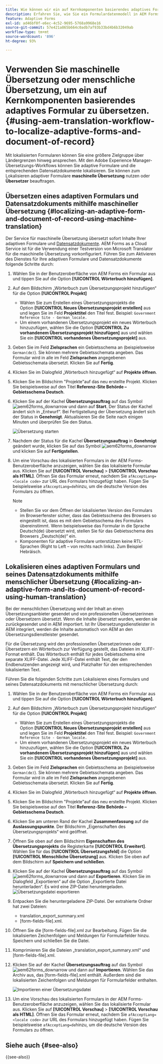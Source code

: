 ```yaml
---
title: Wie können wir ein auf Kernkomponenten basierendes adaptives Formular übersetzen?
description: Erfahren Sie, wie Sie ein Formulardatenmodell in AEM Forms erstellen, das Modell mit Beispieldaten und -diensten testen und verschiedene Optionen für ein Modell konfigurieren.
feature: Adaptive Forms
exl-id: ad46bf0f-e6ec-4c52-9695-5768a9968e16
source-git-commit: 57e421a865b664c0adb7af93b33bd4b6b32049ab
workflow-type: tm+mt
source-wordcount: '896'
ht-degree: 93%

---
```


# Verwenden Sie maschinelle Übersetzung oder menschliche Übersetzung, um ein auf Kernkomponenten basierendes adaptives Formular zu übersetzen. {#using-aem-translation-workflow-to-localize-adaptive-forms-and-document-of-record}

Mit lokalisierten Formularen können Sie eine größere Zielgruppe über Ländergrenzen hinweg ansprechen. Mit den Adobe Experience Manager-Übersetzungs-Workflows können Sie adaptive Formulare und die entsprechenden Datensatzdokumente lokalisieren. Sie können zum Lokalisieren adaptiver Formulare **maschinelle Übersetzung** nutzen oder **Übersetzer** beauftragen.

## Übersetzen eines adaptiven Formulars und Datensatzdokuments mithilfe maschineller Übersetzung {#localizing-an-adaptive-form-and-document-of-record-using-machine-translation}

Der Service für maschinelle Übersetzung übersetzt sofort Inhalte Ihrer adaptiven Formulare und [Datensatzdokumente](/help/forms/generate-document-of-record-core-components.md). AEM Forms as a Cloud Service ist für die Verwendung einer Testversion von Microsoft Translator für die maschinelle Übersetzung vorkonfiguriert. Führen Sie zum Aktivieren des Dienstes für Ihre adaptiven Formulare und Datensatzdokumente folgende Schritte durch:

1. Wählen Sie in der Benutzeroberfläche von AEM Forms ein Formular aus und tippen Sie auf die Option **[!UICONTROL Wörterbuch hinzufügen]**.
1. Auf dem Bildschirm „Wörterbuch zum Übersetzungsprojekt hinzufügen“ für die Option **[!UICONTROL Projekt]**

   * Wählen Sie zum Erstellen eines Übersetzungsprojekts die Option **[!UICONTROL Neues Übersetzungsprojekt erstellen]** aus und legen Sie im Feld **Projekttitel** den Titel fest. Beispiel: `Government Reference Site - German locale.`
   * Um einem vorhandenen Übersetzungsprojekt ein neues Wörterbuch hinzuzufügen, wählen Sie die Option **[!UICONTROL Zu vorhandenem Übersetzungsprojekt hinzufügen]** aus und wählen Sie ein **[!UICONTROL vorhandenes Übersetzungsprojekt]** aus.
1. Geben Sie im Feld **Zielsprachen** ein Gebietsschema an (beispielsweise `German(de)`). Sie können mehrere Gebietsschemata angeben. Das Formular wird in alle im Feld **Zielsprachen** angegebenen Gebietsschemata übersetzt. Klicken Sie auf **Fertig**.
1. Klicken Sie im Dialogfeld „Wörterbuch hinzugefügt“ auf **Projekte öffnen**.
1. Klicken Sie im Bildschirm &quot;Projekte&quot;auf das neu erstellte Projekt. Klicken Sie beispielsweise auf den Titel **Referenz-Site Behörde – Gebietsschema Deutsch**.
1. Klicken Sie auf der Kachel **Übersetzungsauftrag** auf das Symbol ![aem62forms_downarrow](assets/aem62forms_downarrow.png) und dann auf **Start**. Der Status der Kachel ändert sich in „Entwurf“. Bei Fertigstellung der Übersetzung ändert sich der Status in **Genehmigt**. Aktualisieren Sie die Seite nach einigen Minuten und überprüfen Sie den Status.

   ![Übersetzung starten](/help/forms/assets/adaptive-forms-core-components-start-translation.png)
1. Nachdem der Status für die Kachel **Übersetzungsauftrag** in **Genehmigt** geändert wurde, klicken Sie auf das Symbol ![aem62forms_downarrow](assets/aem62forms_downarrow.png) und klicken Sie auf **Fertigstellen**.

1. Um eine Vorschau des lokalisierten Formulars in der AEM Forms-Benutzeroberfläche anzuzeigen, wählen Sie das lokalisierte Formular aus. Klicken Sie auf **[!UICONTROL Vorschau]** > **[!UICONTROL Vorschau als HTML]**. Öffnen Sie das Formular erneut, nachdem Sie `afAcceptLang=<locale code>` zur URL des Formulars hinzugefügt haben. Fügen Sie beispielsweise `afAcceptLang=de`hinzu, um die deutsche Version des Formulars zu öffnen.


   >[!NOTE]
   >
   >* Stellen Sie vor dem Öffnen der lokalisierten Version des Formulars im Browserfenster sicher, dass das Gebietsschema des Browsers so eingestellt ist, dass es mit dem Gebietsschema des Formulars übereinstimmt. Wenn beispielsweise das Formular in die Sprache Deutsch(de) übersetzt wird, stellen Sie für das Gebietsschema des Browsers „Deutsch(de)“ ein.
   >* Komponenten für adaptive Formulare unterstützen keine RTL-Sprachen (Right to Left – von rechts nach links). Zum Beispiel Hebräisch.

<!-- 
   Along with the Adaptive form, the auto-generated document of record is also localized.

   For more information on Document of Record settings and configuration, see:

   [Document of Record Template](/help/forms/using/generate-document-of-record-for-non-xfa-based-adaptive-forms.md#p-document-of-record-template-configuration-p)

   [Document of Record settings](/help/forms/using/generate-document-of-record-for-non-xfa-based-adaptive-forms.md#p-document-of-record-settings-p)

1. [Customize the branding information of the document of record](/help/forms/using/generate-document-of-record-for-non-xfa-based-adaptive-forms.md) and ensure that the browser locale is set to the same language to which you have localized the Adaptive Form using machine language. The browser locale helps localize the branding information in the document of record.
1. To view the localized document of record, tap Generate Preview. The document of record PDF is generated and opened in a new tab in your browser.

-->

## Lokalisieren eines adaptiven Formulars und seines Datensatzdokuments mithilfe menschlicher Übersetzung {#localizing-an-adaptive-form-and-its-document-of-record-using-human-translation}

Bei der menschlichen Übersetzung wird der Inhalt an einen Übersetzungsanbieter gesendet und von professionellen Übersetzerinnen oder Übersetzern übersetzt. Wenn die Inhalte übersetzt wurden, werden sie zurückgesendet und in AEM importiert. Ist Ihr Übersetzungsdienstleister in AEM integriert, werden die Inhalte automatisch von AEM an den Übersetzungsdienstleister gesendet.

Für die Übersetzung wird den professionellen Übersetzerinnen oder Übersetzern ein Wörterbuch zur Verfügung gestellt, das Dateien im XLIFF-Format enthält. Das Wörterbuch enthält für jedes Gebietsschema eine separate XLIFF-Datei. Jede XLIFF-Datei enthält Text, der den Endbenutzenden angezeigt wird, und Platzhalter für den entsprechenden lokalisierten Text.

Führen Sie die folgenden Schritte zum Lokalisieren eines Formulars und seines Datensatzdokuments mit menschlicher Übersetzung durch:

1. Wählen Sie in der Benutzeroberfläche von AEM Forms ein Formular aus und tippen Sie auf die Option **[!UICONTROL Wörterbuch hinzufügen]**.
1. Auf dem Bildschirm „Wörterbuch zum Übersetzungsprojekt hinzufügen“ für die Option **[!UICONTROL Projekt]**

   * Wählen Sie zum Erstellen eines Übersetzungsprojekts die Option **[!UICONTROL Neues Übersetzungsprojekt erstellen]** aus und legen Sie im Feld **Projekttitel** den Titel fest. Beispiel: `Government Reference Site - German locale.`
   * Um einem vorhandenen Übersetzungsprojekt ein neues Wörterbuch hinzuzufügen, wählen Sie die Option **[!UICONTROL Zu vorhandenem Übersetzungsprojekt hinzufügen]** aus und wählen Sie ein **[!UICONTROL vorhandenes Übersetzungsprojekt]** aus.
1. Geben Sie im Feld **Zielsprachen** ein Gebietsschema an (beispielsweise `German(de)`). Sie können mehrere Gebietsschemata angeben. Das Formular wird in alle im Feld **Zielsprachen** angegebenen Gebietsschemata übersetzt. Klicken Sie auf **Fertig**.
1. Klicken Sie im Dialogfeld „Wörterbuch hinzugefügt“ auf **Projekte öffnen**.
1. Klicken Sie im Bildschirm &quot;Projekte&quot;auf das neu erstellte Projekt. Klicken Sie beispielsweise auf den Titel **Referenz-Site Behörde – Gebietsschema Deutsch**.
1. Klicken Sie am unteren Rand der Kachel **Zusammenfassung** auf die **Auslassungspunkte**. Der Bildschirm „Eigenschaften des Übersetzungsprojekts“ wird geöffnet.
1. Öffnen Sie oben auf dem Bildschirm **Eigenschaften des Übersetzungsprojekts** die Registerkarte **[!UICONTROL Erweitert]**. Wählen Sie für das **[!UICONTROL Übersetzungsfeld]** die Option **[!UICONTROL Menschliche Übersetzung]** aus. Klicken Sie oben auf dem Bildschirm auf **Speichern und schließen**.
1. Klicken Sie auf der Kachel **Übersetzungsauftrag** auf das Symbol ![aem62forms_downarrow](assets/aem62forms_downarrow.png) und dann auf **Exportieren**. Klicken Sie im Dialogfeld „Exportieren“ auf die Option „Exportierte Datei herunterladen“. Es wird eine ZIP-Datei heruntergeladen.
   ![Übersetzungsdatei exportieren](/help/forms/assets/adaptive-forms-core-components-start-translation-export.png)
1. Entpacken Sie die heruntergeladene ZIP-Datei. Der extrahierte Ordner hat zwei Dateien:
   * translation_export_summary.xml
   * [form-fields-file].xml.
1. Öffnen Sie die [form-fields-file].xml zur Bearbeitung. Fügen Sie die lokalisierten Zeichenfolgen und Meldungen für Formularfelder hinzu. Speichern und schließen Sie die Datei.
1. Komprimieren Sie die Dateien „translation_export_summary.xml“ und [form-fields-file].xml.
1. Klicken Sie auf der Kachel **Übersetzungsauftrag** auf das Symbol ![aem62forms_downarrow](assets/aem62forms_downarrow.png) und dann auf **Importieren**. Wählen Sie das Archiv aus, das [form-fields-file].xml enthält. Außerdem sind die lokalisierten Zeichenfolgen und Meldungen für Formularfelder enthalten.

   ![Importieren einer Übersetzungsdatei](/help/forms/assets/adaptive-forms-core-components-start-translation-import.png)

1. Um eine Vorschau des lokalisierten Formulars in der AEM Forms-Benutzeroberfläche anzuzeigen, wählen Sie das lokalisierte Formular aus. Klicken Sie auf **[!UICONTROL Vorschau]** > **[!UICONTROL Vorschau als HTML]**. Öffnen Sie das Formular erneut, nachdem Sie `afAcceptLang=<locale code>` zur URL des Formulars hinzugefügt haben. Fügen Sie beispielsweise `afAcceptLang=de`hinzu, um die deutsche Version des Formulars zu öffnen.

## Siehe auch {#see-also}

{{see-also}}